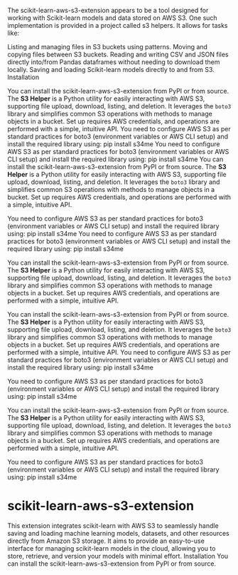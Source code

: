 The scikit-learn-aws-s3-extension appears to be a tool designed for working with Scikit-learn models and data stored on AWS S3. One such implementation is provided in a project called s3 helpers. It allows for tasks like:

Listing and managing files in S3 buckets using patterns.
Moving and copying files between S3 buckets.
Reading and writing CSV and JSON files directly into/from Pandas dataframes without needing to download them locally.
Saving and loading Scikit-learn models directly to and from S3.
Installation

You can install the scikit-learn-aws-s3-extension from PyPI or from source.
The **S3 Helper** is a Python utility for easily interacting with AWS S3, supporting file upload, download, listing, and deletion. It leverages the `boto3` library and simplifies common S3 operations with methods to manage objects in a bucket. Set up requires AWS credentials, and operations are performed with a simple, intuitive API.
You need to configure AWS S3 as per standard practices for boto3 (environment variables or AWS CLI setup) and install the required library using:
pip install s34me
You need to configure AWS S3 as per standard practices for boto3 (environment variables or AWS CLI setup) and install the required library using:
pip install s34me
You can install the scikit-learn-aws-s3-extension from PyPI or from source.
The **S3 Helper** is a Python utility for easily interacting with AWS S3, supporting file upload, download, listing, and deletion. It leverages the `boto3` library and simplifies common S3 operations with methods to manage objects in a bucket. Set up requires AWS credentials, and operations are performed with a simple, intuitive API.

You need to configure AWS S3 as per standard practices for boto3 (environment variables or AWS CLI setup) and install the required library using:
pip install s34me
You need to configure AWS S3 as per standard practices for boto3 (environment variables or AWS CLI setup) and install the required library using:
pip install s34me

You can install the scikit-learn-aws-s3-extension from PyPI or from source.
The **S3 Helper** is a Python utility for easily interacting with AWS S3, supporting file upload, download, listing, and deletion. It leverages the `boto3` library and simplifies common S3 operations with methods to manage objects in a bucket. Set up requires AWS credentials, and operations are performed with a simple, intuitive API.

You can install the scikit-learn-aws-s3-extension from PyPI or from source.
The **S3 Helper** is a Python utility for easily interacting with AWS S3, supporting file upload, download, listing, and deletion. It leverages the `boto3` library and simplifies common S3 operations with methods to manage objects in a bucket. Set up requires AWS credentials, and operations are performed with a simple, intuitive API.
You need to configure AWS S3 as per standard practices for boto3 (environment variables or AWS CLI setup) and install the required library using:
pip install s34me

You need to configure AWS S3 as per standard practices for boto3 (environment variables or AWS CLI setup) and install the required library using:
pip install s34me

You can install the scikit-learn-aws-s3-extension from PyPI or from source.
The **S3 Helper** is a Python utility for easily interacting with AWS S3, supporting file upload, download, listing, and deletion. It leverages the `boto3` library and simplifies common S3 operations with methods to manage objects in a bucket. Set up requires AWS credentials, and operations are performed with a simple, intuitive API.

You need to configure AWS S3 as per standard practices for boto3 (environment variables or AWS CLI setup) and install the required library using:
pip install s34me

# scikit-learn-aws-s3-extension
This extension integrates scikit-learn with AWS S3 to seamlessly handle saving and loading machine learning models, datasets, and other resources directly from Amazon S3 storage. It aims to provide an easy-to-use interface for managing scikit-learn models in the cloud, allowing you to store, retrieve, and version your models with minimal effort.
Installation
You can install the scikit-learn-aws-s3-extension from PyPI or from source.

